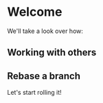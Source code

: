 # Welcome

We'll take a look over how:

## Working with others

## Rebase a branch

Let's start rolling it!
